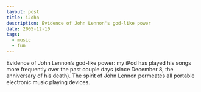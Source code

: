 ```yaml
---
layout: post
title: iJohn
description: Evidence of John Lennon's god-like power
date: 2005-12-10
tags:
  - music
  - fun
---
```


Evidence of John Lennon’s god-like power: my iPod has played his songs more frequently over the past couple days (since December 8, the anniversary of his death). The spirit of John Lennon permeates all portable electronic music playing devices.